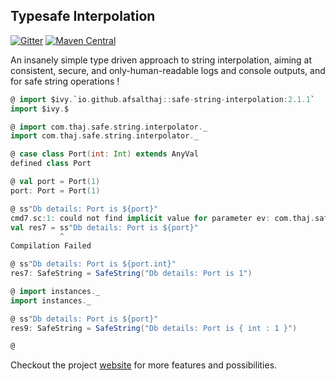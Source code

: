 ## Typesafe Interpolation

[![Gitter](https://badges.gitter.im/Join%20Chat.svg)](https://gitter.im/safe-string-interpolation/community?utm_source=badge&utm_medium=badge&utm_campaign=pr-badge&utm_content=badge)
[![Maven Central](https://img.shields.io/maven-central/v/io.github.afsalthaj/safe-string-interpolation_2.12.svg)](http://search.maven.org/#search|gav|1|g%3A%22io.github.afsalthaj%22%20AND%20a%3A%22safe-string_2.12%22)


An insanely simple type driven approach to string interpolation, aiming at consistent, secure,  and only-human-readable logs and console outputs, and for safe string operations ! 

```scala
@ import $ivy.`io.github.afsalthaj::safe-string-interpolation:2.1.1`
import $ivy.$

@ import com.thaj.safe.string.interpolator._
import com.thaj.safe.string.interpolator._

@ case class Port(int: Int) extends AnyVal
defined class Port

@ val port = Port(1)
port: Port = Port(1)

@ ss"Db details: Port is ${port}"
cmd7.sc:1: could not find implicit value for parameter ev: com.thaj.safe.string.interpolator.Safe[ammonite.$sess.cmd5.Port]
val res7 = ss"Db details: Port is ${port}"
           ^
Compilation Failed

@ ss"Db details: Port is ${port.int}"
res7: SafeString = SafeString("Db details: Port is 1")

@ import instances._
import instances._

@ ss"Db details: Port is ${port}"
res9: SafeString = SafeString("Db details: Port is { int : 1 }")

@

```
Checkout the project [website](https://afsalthaj.github.io/safe-string-interpolation/) for more features and possibilities.
